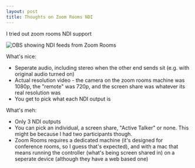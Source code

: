 ```yaml
---
layout: post
title: Thoughts on Zoom Rooms NDI
---
```


I tried out zoom rooms NDI support

![OBS showing NDI feeds from Zoom Rooms](https://mea.patrick.nz/slack/zoom-ndi-obs.png)

What's nice:

* Seperate audio, including stereo when the other end sends sit (e.g. with original audio turned on)
* Actual resolution video - the camera on the zoom rooms machine was 1080p, the "remote" was 720p, and the screen share was whatever its real resolution was
* You get to pick what each NDI output is

What's meh:

* Only 3 NDI outputs
* You can pick an individual, a screen share, "Active Talker" or none. This might be because I had two participants though.
* Zoom Rooms requires a dedicated machine (it's designed for conference rooms, so I guess that's expected), and with a mac that means running the controller (what's being screen shared in) on a seperate device (although they have a web based one)
